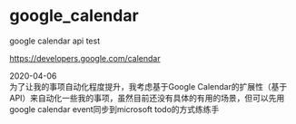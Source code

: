 # google_calendar
google calendar api test

https://developers.google.com/calendar

2020-04-06  
为了让我的事项自动化程度提升，我考虑基于Google Calendar的扩展性（基于API）来自动化一些我的事项，虽然目前还没有具体的有用的场景，但可以先用google calendar event同步到microsoft todo的方式练练手